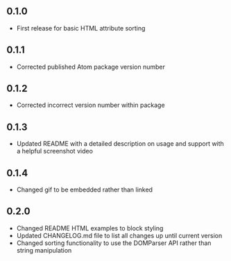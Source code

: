 ## 0.1.0
* First release for basic HTML attribute sorting

## 0.1.1
* Corrected published Atom package version number

## 0.1.2
* Corrected incorrect version number within package

## 0.1.3
* Updated README with a detailed description on usage and support with a helpful screenshot video

## 0.1.4
* Changed gif to be embedded rather than linked

## 0.2.0
* Changed README HTML examples to block styling
* Updated CHANGELOG.md file to list all changes up until current version
* Changed sorting functionality to use the DOMParser API rather than string manipulation
